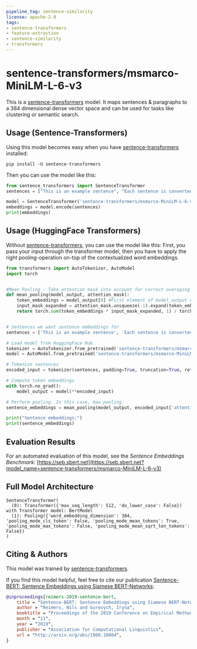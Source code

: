 ```yaml
---
pipeline_tag: sentence-similarity
license: apache-2.0
tags:
- sentence-transformers
- feature-extraction
- sentence-similarity
- transformers
---
```


# sentence-transformers/msmarco-MiniLM-L-6-v3

This is a [sentence-transformers](https://www.SBERT.net) model: It maps sentences & paragraphs to a 384 dimensional dense vector space and can be used for tasks like clustering or semantic search.



## Usage (Sentence-Transformers)

Using this model becomes easy when you have [sentence-transformers](https://www.SBERT.net) installed:

```
pip install -U sentence-transformers
```

Then you can use the model like this:

```python
from sentence_transformers import SentenceTransformer
sentences = ["This is an example sentence", "Each sentence is converted"]

model = SentenceTransformer('sentence-transformers/msmarco-MiniLM-L-6-v3')
embeddings = model.encode(sentences)
print(embeddings)
```



## Usage (HuggingFace Transformers)
Without [sentence-transformers](https://www.SBERT.net), you can use the model like this: First, you pass your input through the transformer model, then you have to apply the right pooling-operation on-top of the contextualized word embeddings.

```python
from transformers import AutoTokenizer, AutoModel
import torch


#Mean Pooling - Take attention mask into account for correct averaging
def mean_pooling(model_output, attention_mask):
    token_embeddings = model_output[0] #First element of model_output contains all token embeddings
    input_mask_expanded = attention_mask.unsqueeze(-1).expand(token_embeddings.size()).float()
    return torch.sum(token_embeddings * input_mask_expanded, 1) / torch.clamp(input_mask_expanded.sum(1), min=1e-9)


# Sentences we want sentence embeddings for
sentences = ['This is an example sentence', 'Each sentence is converted']

# Load model from HuggingFace Hub
tokenizer = AutoTokenizer.from_pretrained('sentence-transformers/msmarco-MiniLM-L-6-v3')
model = AutoModel.from_pretrained('sentence-transformers/msmarco-MiniLM-L-6-v3')

# Tokenize sentences
encoded_input = tokenizer(sentences, padding=True, truncation=True, return_tensors='pt')

# Compute token embeddings
with torch.no_grad():
    model_output = model(**encoded_input)

# Perform pooling. In this case, max pooling.
sentence_embeddings = mean_pooling(model_output, encoded_input['attention_mask'])

print("Sentence embeddings:")
print(sentence_embeddings)
```



## Evaluation Results



For an automated evaluation of this model, see the *Sentence Embeddings Benchmark*: [https://seb.sbert.net](https://seb.sbert.net?model_name=sentence-transformers/msmarco-MiniLM-L-6-v3)



## Full Model Architecture
```
SentenceTransformer(
  (0): Transformer({'max_seq_length': 512, 'do_lower_case': False}) with Transformer model: BertModel 
  (1): Pooling({'word_embedding_dimension': 384, 'pooling_mode_cls_token': False, 'pooling_mode_mean_tokens': True, 'pooling_mode_max_tokens': False, 'pooling_mode_mean_sqrt_len_tokens': False})
)
```

## Citing & Authors

This model was trained by [sentence-transformers](https://www.sbert.net/). 
        
If you find this model helpful, feel free to cite our publication [Sentence-BERT: Sentence Embeddings using Siamese BERT-Networks](https://arxiv.org/abs/1908.10084):
```bibtex 
@inproceedings{reimers-2019-sentence-bert,
    title = "Sentence-BERT: Sentence Embeddings using Siamese BERT-Networks",
    author = "Reimers, Nils and Gurevych, Iryna",
    booktitle = "Proceedings of the 2019 Conference on Empirical Methods in Natural Language Processing",
    month = "11",
    year = "2019",
    publisher = "Association for Computational Linguistics",
    url = "http://arxiv.org/abs/1908.10084",
}
```